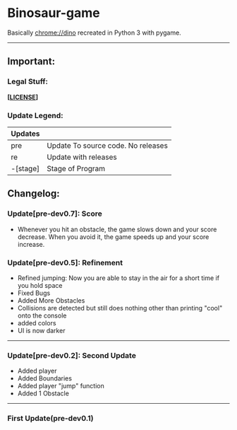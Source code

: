 # Binosaur-game
Basically [chrome://dino](chrome://dino) recreated in Python 3 with pygame.
_____
## Important:
### Legal Stuff:
**[[LICENSE](../master/LICENSE)]**
### Update Legend:
|Updates |                                    |
|--------|------------------------------------|
|pre     | Update To source code. No releases |
|re      | Update with releases               |
|-[stage]| Stage of Program                   |
## Changelog:
### Update[pre-dev0.7]: Score
- Whenever you hit an obstacle, the game slows down and your score decrease. When you avoid it, the game speeds up and your score increase.

### Update[pre-dev0.5]: Refinement
- Refined jumping:
      Now you are able to stay in the air for a short time if you hold space
- Fixed Bugs
- Added More Obstacles
- Collisions are detected but still does nothing other than printing "cool" onto the console
- added colors
- UI is now darker
___
### Update[pre-dev0.2]: Second Update
- Added player
- Added Boundaries
- Added player "jump" function
- Added 1 Obstacle
___
### First Update(pre-dev0.1)
